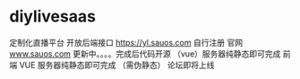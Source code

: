 # diylivesaas
定制化直播平台
开放后端接口 https://yl.sauos.com 自行注册
官网 www.sauos.com 更新中。。。。完成后代码开源  （vue）服务器纯静态即可完成
前端 VUE  服务器纯静态即可完成 （需伪静态）
论坛即将上线

